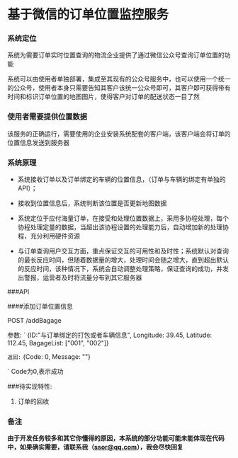 # 基于微信的订单位置监控服务

### 系统定位

系统为需要订单实时位置查询的物流企业提供了通过微信公众号查询订单位置的功能

系统可以由使用者单独部署，集成至其现有的公众号服务中，也可以使用一个统一的公众号，使用者本身只需要告知其客户该统一公众号即可，其客户即可获得带有时间和标识订单位置的地图图片，使得客户对订单的配送状态一目了然

### 使用者需要提供位置数据

该服务的正确运行，需要使用的企业安装系统配套的客户端，该客户端会将订单的位置信息发送到服务器

### 系统原理

* 系统接收订单以及订单绑定的车辆的位置信息，（订单与车辆的绑定有单独的API）；

* 接收到位置信息后，系统判断该位置是否更新地图数据

* 系统定位于应付海量订单，在接受和处理位置数据上，采用多协程处理，每个协程处理定量的数据，当超出该协程设置的处理能力后，自动增加新的处理协程，充分利用硬件资源

* 与订单查询用户交互方面，重点保证交互的可用性和及时性；系统默认对查询的最长反应时间，但随着数据量的增大，处理时间会随之增大，直到超出默认的反应时间，该种情况下，系统会自动调整处理策略，保证查询的成功，并发出警报，运营者及时将流量分布到其它服务器

###API

####添加订单位置信息

POST /addBagage

参数: 
`
{ID:"与订单绑定的打包或者车辆信息", Longitude: 39.45, Latitude: 112.45, BagageList: ["001", "002"]}

`
返回:
`
{Code: 0, Message: ""}

`
Code为0,表示成功

###待实现特性:

1. 订单的回收

### 备注

**由于开发任务较多和其它你懂得的原因，本系统的部分功能可能未能体现在代码中，如果确实需要，请联系我（ssor@qq.com），我会尽快回复**
